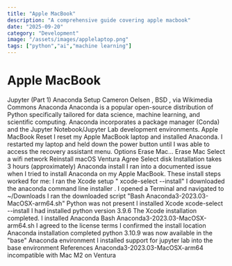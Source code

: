 ```yaml
---
title: "Apple MacBook"
description: "A comprehensive guide covering apple macbook"
date: "2025-09-20"
category: "Development"
image: "/assets/images/applelaptop.png"
tags: ["python","ai","machine learning"]
---
```


# Apple MacBook

Jupyter (Part 1) Anaconda Setup Cameron Oelsen , BSD , via Wikimedia Commons Anaconda Anaconda is a popular open-source distribution of Python specifically tailored for data science, machine learning, and scientific computing. Anaconda incorporates a package manager (Conda) and the Jupyter Notebook/Jupyter Lab development environments. Apple MacBook Reset I reset my Apple MacBook laptop and installed Anaconda. I restarted my laptop and held down the power button until I was able to access the recovery assistant menu. Options Erase Mac... Erase Mac Select a wifi network Reinstall macOS Ventura Agree Select disk Installation takes 3 hours (approximately) Anaconda install I ran into a documented issue when I tried to install Anaconda on my Apple MacBook. These install steps worked for me: I ran the Xcode setup " xcode-select --install" I downloaded the anaconda command line installer . I opened a Terminal and navigated to ~/Downloads I ran the downloaded script "Bash Anaconda3-2023.03-MacOSX-arm64.sh" Python was not present I installed Xcode xcode-select --install I had installed python version 3.9.6 The Xcode installation completed. I installed Anaconda Bash Anaconda3-2023.03-MacOSX-arm64.sh I agreed to the license terms I confirmed the install location Anaconda installation completed python 3.10.9 was now available in the "base" Anaconda environment I installed support for jupyter lab into the base environment References Anaconda3-2023.03-MacOSX-arm64 incompatible with Mac M2 on Ventura
